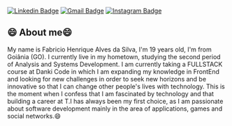[![Linkedin Badge](https://img.shields.io/badge/-LinkedIn-blue?style=flat&logo=Linkedin&logoColor=white&link=https://www.linkedin.com/in/fabricio-henrique-a56310170/)](https://www.linkedin.com/in/fabricio-henrique-a56310170/)
[![Gmail Badge](https://img.shields.io/badge/-Gmail-c14438?style=flat&logo=Gmail&logoColor=white&link=mailto:rebeccamanzi@gmail.com)](mailto:fabricioohh@gmail.com)
[![Instagram Badge](https://img.shields.io/badge/-Instagram-C13584?style=flat&labelColor=C13584&logo=instagram&logoColor=white&link=https://www.instagram.com/henrique_allves26/)](https://www.instagram.com/henrique_allves26/)



## :smile: About me😄
My name is Fabricio Henrique Alves da Silva, I'm 19 years old, I'm from
Goiânia (GO). I currently live in my hometown, studying the second period of Analysis and Systems Development. I am currently taking a FULLSTACK course at Danki Code in which I am expanding my knowledge in FrontEnd and looking for new challenges in order to seek new horizons and be innovative so that I can change other people's lives with technology. This is the moment when I confess that I am fascinated by technology and that building a career at T.I has always been my first choice, as I am passionate about software development mainly in the area of applications, games and social networks.😄
<!--
**fabricio-26/fabricio-26** is a ✨ _special_ ✨ repository because its `README.md` (this file) appears on your GitHub profile.

Here are some ideas to get you started:

- 🔭 I’m currently working on ...
- 🌱 I’m currently learning ...
- 👯 I’m looking to collaborate on ...
- 🤔 I’m looking for help with ...
- 💬 Ask me about ...
- 📫 How to reach me: ...
- 😄 Pronouns: ...
- ⚡ Fun fact: ...
-->
